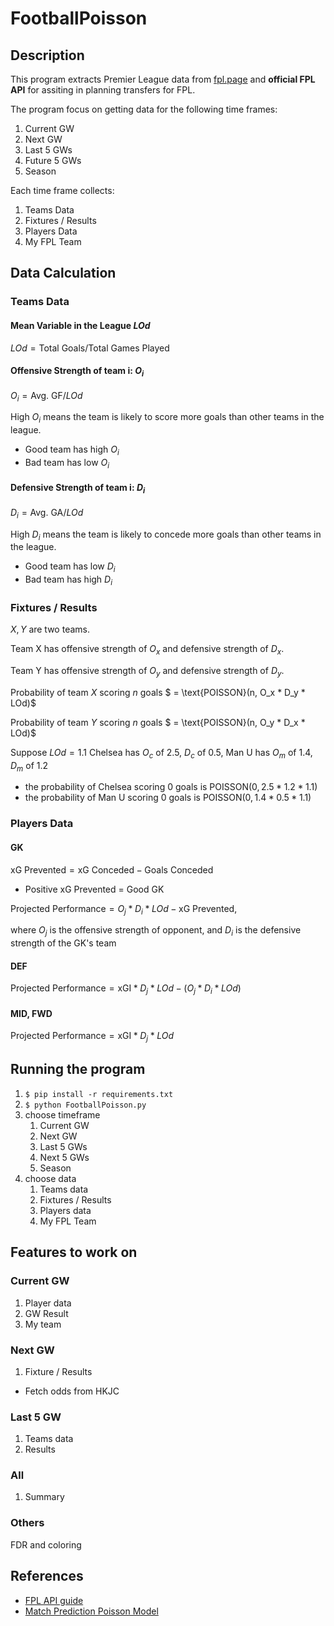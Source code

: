 # FootballPoisson

## Description


This program extracts Premier League data from [fpl.page](https://fpl.page) and **official FPL API** for assiting in planning transfers for FPL. 

The program focus on getting data for the following time frames:

1. Current GW
2. Next GW
3. Last 5 GWs
4. Future 5 GWs
5. Season

Each time frame collects:
1. Teams Data
2. Fixtures / Results
3. Players Data
4. My FPL Team

## Data Calculation
### Teams Data
#### Mean Variable in the League $LOd$
$LOd = \text{Total Goals} / \text{Total Games Played}$

#### Offensive Strength of team i: $O_i$
$O_i = \text{Avg. GF} / LOd$

High $O_i$ means the team is likely to score more goals than other teams in the league.
- Good team has high $O_i$
- Bad team has low $O_i$

#### Defensive Strength of team i: $D_i$
$D_i = \text{Avg. GA} / LOd$

High $D_i$ means the team is likely to concede more goals than other teams in the league.
- Good team has low $D_i$
- Bad team has high $D_i$

### Fixtures / Results
$X, Y$ are two teams.

Team X has offensive strength of $O_x$ and defensive strength of $D_x$.

Team Y has offensive strength of $O_y$ and defensive strength of $D_y$.

Probability of team $X$ scoring $n$ goals $ = \text{POISSON}(n, O_x * D_y * LOd)$

Probability of team $Y$ scoring $n$ goals $ = \text{POISSON}(n, O_y * D_x * LOd)$

Suppose $LOd = 1.1$ Chelsea has $O_c$ of $2.5$, $D_c$ of $0.5$, Man U has $O_m$ of $1.4$, $D_m$ of $1.2$
- the probability of Chelsea scoring 0 goals is $\text{POISSON}(0, 2.5 * 1.2 * 1.1)$
- the probability of Man U scoring 0 goals is $\text{POISSON}(0, 1.4 * 0.5 * 1.1)$


### Players Data
#### GK
$\text{xG Prevented} = \text{xG Conceded} - \text{Goals Conceded}$
- Positive xG Prevented = Good GK

$\text{Projected Performance} = O_j * D_i * LOd - \text{xG Prevented}$, 

where $O_j$ is the offensive strength of opponent, and $D_i$ is the defensive strength of the GK's team

#### DEF
$\text{Projected Performance} =  \text{xGI} * D_j * LOd - (O_j * D_i * LOd)$

#### MID, FWD
$\text{Projected Performance} =  \text{xGI} * D_j * LOd$

## Running the program

1. `$ pip install -r requirements.txt` 
2. `$ python FootballPoisson.py` 
3. choose timeframe
   1. Current GW
   2. Next GW
   3. Last 5 GWs
   4. Next 5 GWs
   5. Season
4. choose data
   1. Teams data
   2. Fixtures / Results
   3. Players data
   4. My FPL Team

## Features to work on

### Current GW
1. Player data
2. GW Result
3. My team

### Next GW
1. Fixture / Results
- Fetch odds from HKJC

### Last 5 GW
1. Teams data
2. Results

### All
1. Summary

### Others
FDR and coloring

## References

- [FPL API guide](https://www.game-change.co.uk/2023/02/10/a-complete-guide-to-the-fantasy-premier-league-fpl-api/)
- [Match Prediction Poisson Model](https://www.jhse.ua.es/article/view/2021-v16-n4-poisson-model-goal-prediction-european-football/remote)  
